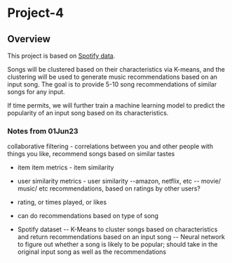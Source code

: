 # Project-4

## Overview

This project is based on [Spotify data](https://developer.spotify.com/documentation/web-api). 

Songs will be clustered based on their characteristics via K-means, and the clustering will be used to generate music recommendations based on an input song. The goal is to provide 5-10 song recommendations of similar songs for any input. 

If time permits, we will further train a machine learning model to predict the popularity of an input song based on its characteristics. 

### Notes from 01Jun23
collaborative filtering - correlations between you and other people with things you like, recommend songs based on similar tastes
- item item metrics - item similarity
- user similarity metrics - user similarity
--amazon, netflix, etc
-- movie/ music/ etc recommendations, based on ratings by other users?
- rating, or times played, or likes

- can do recommendations based on type of song

- Spotify dataset
-- K-Means to cluster songs based on characteristics and return recommendations based on an input song
-- Neural network to figure out whether a song is likely to be popular; should take in the original input song as well as the recommendations